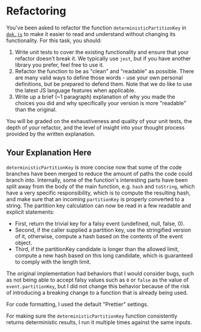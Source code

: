 # Refactoring

You've been asked to refactor the function `deterministicPartitionKey` in [`dpk.js`](dpk.js) to make it easier to read and understand without changing its functionality. For this task, you should:

1. Write unit tests to cover the existing functionality and ensure that your refactor doesn't break it. We typically use `jest`, but if you have another library you prefer, feel free to use it.
2. Refactor the function to be as "clean" and "readable" as possible. There are many valid ways to define those words - use your own personal definitions, but be prepared to defend them. Note that we do like to use the latest JS language features when applicable.
3. Write up a brief (~1 paragraph) explanation of why you made the choices you did and why specifically your version is more "readable" than the original.

You will be graded on the exhaustiveness and quality of your unit tests, the depth of your refactor, and the level of insight into your thought process provided by the written explanation.

## Your Explanation Here

`deterministicPartitionKey` is more concise now that some of the code branches have been merged to reduce the amount of paths the code could branch into. Internally, some of the function's interesting parts have been split away from the body of the main function, e.g. `hash` and `toString`, which have a very specific responsibility, which is to compute the resulting hash, and make sure that an incoming `partitionKey` is properly converted to a string. The partition key calculation can now be read in a few readable and explicit statements:

- First, return the trivial key for a falsy event (undefined, null, false, 0).
- Second, if the caller supplied a partition key, use the stringified version of it, otherwise, compute a hash based on the contents of the event object.
- Third, if the partitionKey candidate is longer than the allowed limit, compute a new hash based on this long candidate, which is guaranteed to comply with the length limit.

The original implementation had behaviors that I would consider bugs, such as not being able to accept falsy values such as `0` or `false` as the value of `event.partitionKey`, but I did not change this behavior because of the risk of introducing a breaking change to a function that is already being used.

For code formatting, I used the default "Prettier" settings.

For making sure the `deterministicPartitionKey` function consistently returns deterministic results, I run it multiple times against the same inputs.
